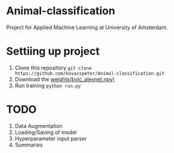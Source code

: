 # Animal-classification
Project for Applied Machine Learning at University of Amsterdam.

# Settiing up project

1. Clone this repository `git clone https://github.com/kovacspeter/Animal-classification.git`
2. Download the [weights(bvlc_alexnet.npy)](http://www.cs.toronto.edu/~guerzhoy/tf_alexnet/)
3. Run training `python run.py`


# TODO
1. Data Augmentation
2. Loading/Saving of model
3. Hyperparameter input parser
4. Summaries
